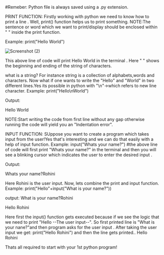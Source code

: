 #Remeber: Python file is always saved using a .py extension.

PRINT FUNCTION:
Firstly working with python we need to know how to print a line .
Well, print() function helps us to print something.
NOTE:The sentence or word which we want to print/display  should be enclosed within " " inside the print function.

Example:
print("Hello World")

![Screenshot (2)](https://github.com/Mili-sou/Day_1_of_100_days_of_python/assets/155342372/3c8e4b14-6cc9-4d57-9dac-fdb05106d19a)

This above line of code will print Hello World in the terminal .
Here " " shows the beginning and ending of the string of characters.

what is a string?
For instance string is a collection of alphabets,words and characters.
Now what if one wants to write the "Hello" and "World" in two different lines.Yes its possible in python with "\n"->which refers to new line character.
Example:
print("Hello\nWorld")

Output:

Hello
World

NOTE:Start writing the code from first line without any gap otherwise running the code will yield you an "Indentation error".

INPUT FUNCTION:
SUppose you want to create a program which takes input from the user!Yes that's interesting and we can do that easily with a help of input function.
Example:
input("Whats your name?")
#the above line of code will first print "Whats your name?" in the terminal and then you will see a blinking cursor which indicates the user to enter the desired input .

Output:

Whats your name?Rohini

Here Rohini is the user input.
Now, lets combine the print and input function.
Example:
print("Hello"+input("What is your name?"))

output:
What is your name?Rohini

Hello Rohini

Here first the input() function gets executed because if we see the logic that we need to print "Hello --The user input--". So first printed line is "What is your nane?"and then program asks for the user input .
After taking the user input we get:
print("Hello Rohini")
and then the line gets printed..
Hello Rohini

Thats all required to start with your 1st python program!
